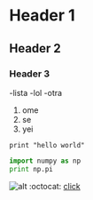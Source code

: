 # Header 1
## Header 2
### Header 3
-lista
-lol
-otra

1. ome
2. se
3. yei

`print "hello world"`
```python
import numpy as np
print np.pi
```
![alt](http://placehold.it/350x150)
:octocat:
[click](http://google.com)
